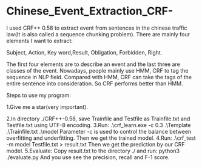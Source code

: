 # Chinese_Event_Extraction_CRF-
<p>I used CRF++ 0.58 to extract event from sentences in the chinese traffic law(It is also called a sequence chunking problem). There are mainly four elements I want to extract:</p>
<p>Subject, Action, Key word,Result, Obligation, Forbidden, Right.</p>
<p>The first four elements are to describe an event and the last three are classes of the event.
Nowadays, people mainly use HMM, CRF to tag the sequence in NLP field. Compared with HMM, CRF can take the tags of the entire sentence into consideration.
So CRF performs better than HMM.</p>
<p>
Steps to use my program:
</p>

<p>1.Give me a star(very important).</p>
2.In directory ./CRF++-0.58, save Trainfile and Testfile as Trainfile.txt and Testfile.txt using UTF-8 encoding.
3.Run: .\crf_learn.exe -c 0.3 .\Template .\Trainfile.txt .\model
Parameter -c is used to control the balance between overfitting and underfitting.
Then we get the trained model.
4.Run: .\crf_test -m model Testfile.txt > result.txt
Then we get the prediction by our CRF model.
5.Evaluate:
Copy result.txt to the directory ./
and run: python3 ./evaluate.py 
And you use see the precision, recall and F-1 score.
